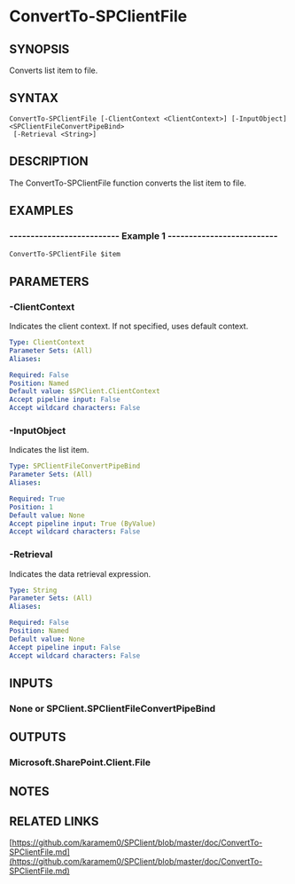 # ConvertTo-SPClientFile

## SYNOPSIS
Converts list item to file.

## SYNTAX

```
ConvertTo-SPClientFile [-ClientContext <ClientContext>] [-InputObject] <SPClientFileConvertPipeBind>
 [-Retrieval <String>]
```

## DESCRIPTION
The ConvertTo-SPClientFile function converts the list item to file.

## EXAMPLES

### -------------------------- Example 1 --------------------------
```
ConvertTo-SPClientFile $item
```

## PARAMETERS

### -ClientContext
Indicates the client context.
If not specified, uses default context.

```yaml
Type: ClientContext
Parameter Sets: (All)
Aliases: 

Required: False
Position: Named
Default value: $SPClient.ClientContext
Accept pipeline input: False
Accept wildcard characters: False
```

### -InputObject
Indicates the list item.

```yaml
Type: SPClientFileConvertPipeBind
Parameter Sets: (All)
Aliases: 

Required: True
Position: 1
Default value: None
Accept pipeline input: True (ByValue)
Accept wildcard characters: False
```

### -Retrieval
Indicates the data retrieval expression.

```yaml
Type: String
Parameter Sets: (All)
Aliases: 

Required: False
Position: Named
Default value: None
Accept pipeline input: False
Accept wildcard characters: False
```

## INPUTS

### None or SPClient.SPClientFileConvertPipeBind

## OUTPUTS

### Microsoft.SharePoint.Client.File

## NOTES

## RELATED LINKS

[https://github.com/karamem0/SPClient/blob/master/doc/ConvertTo-SPClientFile.md](https://github.com/karamem0/SPClient/blob/master/doc/ConvertTo-SPClientFile.md)

